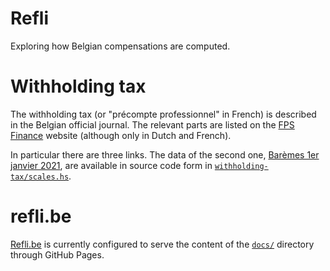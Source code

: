 # Refli

Exploring how Belgian compensations are computed.


# Withholding tax

The withholding tax (or "précompte professionnel" in French) is described in
the Belgian official journal. The relevant parts are listed on the [FPS
Finance] website (although only in Dutch and French).

In particular there are three links. The data of the second one, [Barèmes 1er
janvier 2021], are available in source code form in
[`withholding-tax/scales.hs`](withholding-tax/scales.hs).

[FPS Finance]:
https://finances.belgium.be/fr/entreprises/personnel_et_remuneration/precompte_professionnel/calcul
[Barèmes 1er janvier 2021]:
https://finances.belgium.be/sites/default/files/Bar%C3%A8mes%201er%20janvier%202021%20%28AR%2016%20d%C3%A9cembre%202020%29.pdf


# refli.be

[Refli.be](https://refli.be) is currently configured to serve the content of
the [`docs/`](docs/) directory through GitHub Pages.
